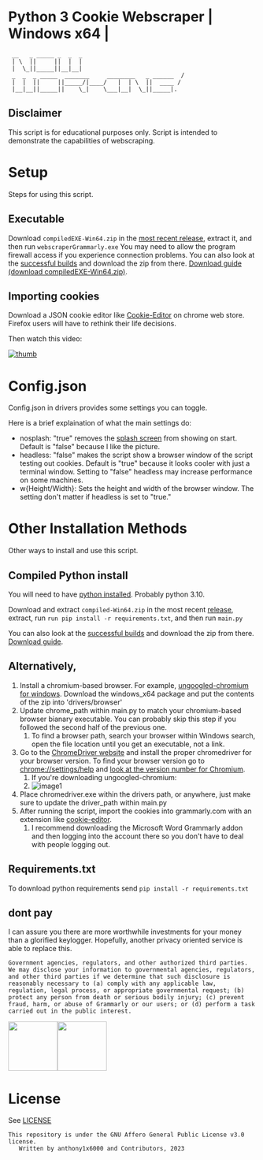 # Python 3 Cookie Webscraper | Windows x64 |

```
 __   _ _____ _  _  _   
 | \  ||     ||  |  |   
 |  \_||_____||__|__|   
 _  _  _ _____  _______     ________   _ ______  /
 |  |  ||     ||_____/|____/   |  | \  ||  ____ / 
 |__|__||_____||    \_|    \___|__|  \_||_____|.  
```

## Disclaimer

This script is for educational purposes only.
Script is intended to demonstrate the capabilities of webscraping.

# Setup

Steps for using this script.

## Executable

Download ``compiledEXE-Win64.zip`` in the [most recent release](https://github.com/anthony1x6000/pythonGrammarlyWebscraper/releases/), extract it, and then run ``webscraperGrammarly.exe`` You may need to allow the program firewall access if you experience connection problems. You can also look at the [successful builds](https://github.com/anthony1x6000/pythonGrammarlyWebscraper/actions/workflows/compileWin.yml?query=is%3Asuccess) and download the zip from there. [Download guide (download compiledEXE-Win64.zip)](https://files.catbox.moe/9eg2sh.webp).

## Importing cookies

Download a JSON cookie editor like [Cookie-Editor](https://chrome.google.com/webstore/detail/cookie-editor/hlkenndednhfkekhgcdicdfddnkalmdm) on chrome web store. Firefox users will have to rethink their life decisions.

Then watch this video:

[![thumb](https://cdn.jwplayer.com/v2/media/hJQTmCmA/thumbnails/qDdGYZP3.jpg)](https://jwp.io/s/AwuwkVsG)

# Config.json

Config.json in drivers provides some settings you can toggle.

Here is a brief explaination of what the main settings do:

- nosplash: "true" removes the [splash screen](https://github.com/anthony1x6000/pythonGrammarlyWebscraper/blob/main/build/ico.png) from showing on start. Default is "false" because I like the picture.
- headless: "false" makes the script show a browser window of the script testing out cookies. Default is "true" because it looks cooler with just a terminal window. Setting to "false" headless may increase performance on some machines.
- w{Height/Width}: Sets the height and width of the browser window. The setting don't matter if headless is set to "true."

# Other Installation Methods

Other ways to install and use this script.

## Compiled Python install

You will need to have [python installed](https://www.python.org/downloads/). Probably python 3.10.

Download and extract ``compiled-Win64.zip`` in the most recent [release](https://github.com/anthony1x6000/pythonGrammarlyWebscraper/releases), extract, run ``run pip install -r requirements.txt``, and then run ``main.py``

You can also look at the [successful builds](https://github.com/anthony1x6000/pythonGrammarlyWebscraper/actions/workflows/compileWin.yml?query=is%3Asuccess) and download the zip from there. [Download guide](https://files.catbox.moe/9eg2sh.webp).

## Alternatively,

1. Install a chromium-based browser. For example, [ungoogled-chromium for windows](https://github.com/ungoogled-software/ungoogled-chromium-windows/releases). Download the windows_x64 package and put the contents of the zip into 'drivers/browser'
2. Update chrome_path within main.py to match your chromium-based browser bianary executable. You can probably skip this step if you followed the second half of the previous one.
   1. To find a browser path, search your browser within Windows search, open the file location until you get an executable, not a link.
3. Go to the [ChromeDriver website](https://chromedriver.chromium.org/downloads) and install the proper chromedriver for your browser version. To find your browser version go to [chrome://settings/help](chrome://settings/help) and [look at the version number for Chromium](https://files.catbox.moe/ukxxjn.png).
   1. If you're downloading ungoogled-chromium:
   2. ![image1](https://files.catbox.moe/am62um.png)
4. Place chromedriver.exe within the drivers path, or anywhere, just make sure to update the driver_path within main.py
5. After running the script, import the cookies into grammarly.com with an extension like [cookie-editor](https://chrome.google.com/webstore/detail/cookie-editor/hlkenndednhfkekhgcdicdfddnkalmdm).
   1. I recommend downloading the Microsoft Word Grammarly addon and then logging into the account there so you don't have to deal with people logging out.

## Requirements.txt

To download python requirements send ``pip install -r requirements.txt``

## dont pay

I can assure you there are more worthwhile investments for your money than a glorified keylogger. Hopefully, another privacy oriented service is able to replace this.

```
Government agencies, regulators, and other authorized third parties. We may disclose your information to governmental agencies, regulators, and other third parties if we determine that such disclosure is reasonably necessary to (a) comply with any applicable law, regulation, legal process, or appropriate governmental request; (b) protect any person from death or serious bodily injury; (c) prevent fraud, harm, or abuse of Grammarly or our users; or (d) perform a task carried out in the public interest.
```

<div>
<img src="https://files.catbox.moe/9h2th9.png" height=100 /><img src="https://files.catbox.moe/af1wbx.jpg" height=100 />
</div>

# License

See [LICENSE](https://github.com/anthony1x6000/pythonGrammarlyWebscraper/blob/main/LICENSE)

```
This repository is under the GNU Affero General Public License v3.0 license. 
   Written by anthony1x6000 and Contributors, 2023
```
